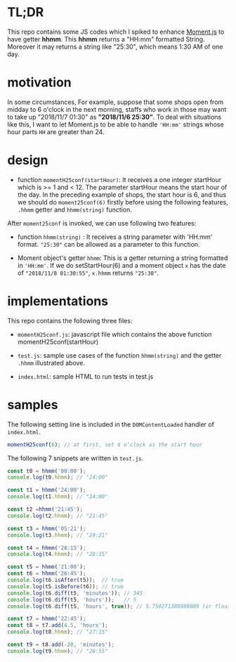 # TL;DR

This repo contains some JS codes which I spiked to enhance [Moment.js](https://momentjs.com/) to have getter __hhmm__.
This __hhmm__ returns a "HH:mm" formatted String. Moreover it may returns a string like "25:30", which means 1:30 AM of 
one day.

# motivation

In some circumstances, 
For example, suppose that some shops open from midday to 6 o'clock in the next morning,
staffs who work in those may want to take up "2018/11/7 01:30" as **"2018/11/6 25:30"**.
To deal with situations like this, I want to let Moment.js to be able to handle `'HH:mm'` strings whose hour parts `HH` are greater than 24.

# design

- function `momentH25conf(startHour)`: It receives a one integer startHour which is >= 1 and < 12. The parameter startHour means
the start hour of the day. In the preceding example of shops, the start hour is 6, and thus we should 
do `moment25conf(6)` firstly before using the following features, `.hhmm` getter and `hhmm(string)` function.

After `moment25conf` is invoked, we can use following two features:

- function `hhmm(string)` : It receives a string parameter with 'HH:mm' format. `"25:30"` can be allowed as a parameter
to this function.

- Moment object's getter `hhmm`: This is a getter returning a string formatted in `'HH:mm'`. If we do setStartHour(6) and
a moment object `x` has the date of `"2018/11/8 01:30:55"`, `x.hhmm` returns `"25:30"`.

# implementations

This repo contains the following three files:

- `momentH25conf.js`: javascript file which contains the above function momentH25conf(startHour) 

- `test.js`: sample use cases of the function `hhmm(string)` and the getter `.hhmm` illustrated above. 

- `index.html`: sample HTML to run tests in test.js

# samples

The following setting line is included in the `DOMContentLoaded` handler of `index.html`.
```javascript
momentH25conf(6); // at first, set 6 o'clock as the start hour
```

The following 7 snippets are written in `test.js`.

```javascript
const t0 = hhmm('00:00');
console.log(t0.hhmm); // "24:00"
```

```javascript
const t1 = hhmm('24:00');
console.log(t1.hhmm); // "24:00"
```

```javascript
const t2 =hhmm('21:45');
console.log(t2.hhmm); // "21:45"
```

```javascript
const t3 = hhmm('05:21');
console.log(t3.hhmm); // "29:21"
```

```javascript
const t4 = hhmm('28:15');
console.log(t4.hhmm); // "28:15"
```

```javascript
const t5 = hhmm('21:00');
const t6 = hhmm('26:45');
console.log(t6.isAfter(t5));  // true
console.log(t5.isBefore(t6)); // true
console.log(t6.diff(t5, 'minutes')); // 345
console.log(t6.diff(t5, 'hours'));   // 5
console.log(t6.diff(t5, 'hours', true)); // 5.750271388888889 (or float value nearly 5.75 ) 
```

```javascript
const t7 = hhmm('22:45');
const t8 = t7.add(4.5, 'hours');
console.log(t8.hhmm); // "27:15"

const t9 = t8.add(-20, 'minutes');
console.log(t9.hhmm); // "26:55"
```
